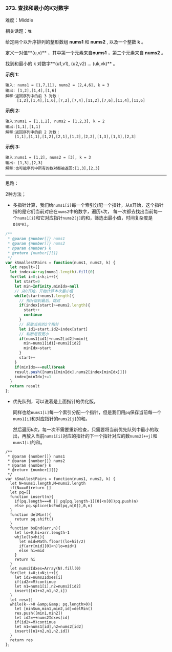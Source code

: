 ### 373. 查找和最小的K对数字

难度：Middle

相关话题：`堆`

给定两个以升序排列的整形数组 **nums1**  和 **nums2** , 以及一个整数 **k** 。



定义一对值**(u,v)** ，其中第一个元素来自**nums1** ，第二个元素来自 **nums2** 。



找到和最小的 k 对数字**(u1,v1), (u2,v2) ... (uk,vk)** 。



**示例 1:** 



```
输入: nums1 = [1,7,11], nums2 = [2,4,6], k = 3
输出: [1,2],[1,4],[1,6]
解释:返回序列中的前 3 对数：
     [1,2],[1,4],[1,6],[7,2],[7,4],[11,2],[7,6],[11,4],[11,6]
```


**示例 2:** 



```
输入:nums1 = [1,1,2], nums2 = [1,2,3], k = 2
输出:[1,1],[1,1]
解释:返回序列中的前 2 对数：
    [1,1],[1,1],[1,2],[2,1],[1,2],[2,2],[1,3],[1,3],[2,3]
```


**示例 3:** 



```
输入:nums1 = [1,2], nums2 = [3], k = 3 
输出: [1,3],[2,3]
解释:也可能序列中所有的数对都被返回:[1,3],[2,3]
```



-----

思路：

2种方法；

* 多指针计算，我们给`nums1[i]`每一个索引分配一个指针，从`0`开始，这个指针指的是它们当前对应在`nums2`中的数字，遍历`k`次，
每一次都去找出当前每一个`nums1[i]`和它对应指针`nums2[j]`的和，筛选出最小值，时间复杂度是`O(N*K)`。

```js
/**
 * @param {number[]} nums1
 * @param {number[]} nums2
 * @param {number} k
 * @return {number[][]}
 */
var kSmallestPairs = function(nums1, nums2, k) {
  let result=[]
  let index=Array(nums1.length).fill(0)
  for(let i=0;i<k;i++){
    let start=0
    let min=Infinity,minIdx=null
    // 从0开始，开始计算本次最小值
    while(start<nums1.length){
      // 指针指到最后，跳过
      if(index[start]>=nums2.length){
        start++
        continue
      }
      // 获取当前的2个指针
      let id1=start,id2=index[start]
      // 判断是否更小
      if(nums1[id1]+nums2[id2]<min){
        min=nums1[id1]+nums2[id2]
        minIdx=start
      }
      start++
    }
    if(minIdx===null)break
    result.push([nums1[minIdx],nums2[index[minIdx]]])
    index[minIdx]+=1
  }
  return result
};
```

* 优先队列，可以说着是上面指针的优化版。

    同样也给`nums1[i]`每一个索引分配一个指针，但是我们用`pq`保存当前每一个`nums1[i]`和对应指针的`nums2[j]`的和。
        
    然后遍历`k`次，每一次不需要重新检查，只需要将当前优先队列中最小的取出，再放入当前`nums1[i]`对应的指针的下一个指针对应的数`nums2[++j]`和`nums1[i]`的和。

```
/**
 * @param {number[]} nums1
 * @param {number[]} nums2
 * @param {number} k
 * @return {number[][]}
 */
var kSmallestPairs = function(nums1, nums2, k) {
  let N=nums1.length,M=nums2.length
  if(N===0)return []
  let pq=[]
  function insert(n){
    if(pq.length===0 || pq[pq.length-1][0]<n[0])pq.push(n)
    else pq.splice(bsEnd(pq,n[0]),0,n)
  }
  function delMin(){
    return pq.shift()
  }
  function bsEnd(arr,n){
    let lo=0,hi=arr.length-1
    while(lo<hi){
      let mid=Math.floor((lo+hi)/2)
      if(arr[mid][0]<n)lo=mid+1
      else hi=mid
    }
    return hi
  }
  let nums2Idxes=Array(N).fill(0)
  for(let i=0;i<N;i++){
    let id2=nums2Idxes[i]
    if(id2>=M)continue
    let n1=nums1[i],n2=nums2[id2]
    insert([n1+n2,n1,n2,i])
  }
  let res=[]
  while(k-->0 &amp;&amp; pq.length>0){
    let [minSum,min1,min2,id]=delMin()
    res.push([min1,min2])
    let id2=++nums2Idxes[id]
    if(id2>=M)continue
    let n1=nums1[id],n2=nums2[id2]
    insert([n1+n2,n1,n2,id])
  }
  return res
};
```

